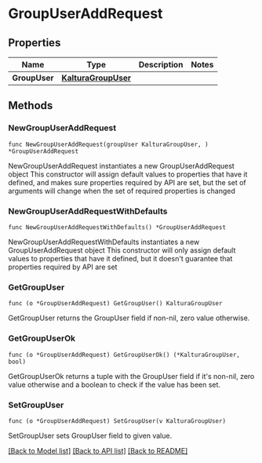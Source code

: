 # GroupUserAddRequest

## Properties

Name | Type | Description | Notes
------------ | ------------- | ------------- | -------------
**GroupUser** | [**KalturaGroupUser**](KalturaGroupUser.md) |  | 

## Methods

### NewGroupUserAddRequest

`func NewGroupUserAddRequest(groupUser KalturaGroupUser, ) *GroupUserAddRequest`

NewGroupUserAddRequest instantiates a new GroupUserAddRequest object
This constructor will assign default values to properties that have it defined,
and makes sure properties required by API are set, but the set of arguments
will change when the set of required properties is changed

### NewGroupUserAddRequestWithDefaults

`func NewGroupUserAddRequestWithDefaults() *GroupUserAddRequest`

NewGroupUserAddRequestWithDefaults instantiates a new GroupUserAddRequest object
This constructor will only assign default values to properties that have it defined,
but it doesn't guarantee that properties required by API are set

### GetGroupUser

`func (o *GroupUserAddRequest) GetGroupUser() KalturaGroupUser`

GetGroupUser returns the GroupUser field if non-nil, zero value otherwise.

### GetGroupUserOk

`func (o *GroupUserAddRequest) GetGroupUserOk() (*KalturaGroupUser, bool)`

GetGroupUserOk returns a tuple with the GroupUser field if it's non-nil, zero value otherwise
and a boolean to check if the value has been set.

### SetGroupUser

`func (o *GroupUserAddRequest) SetGroupUser(v KalturaGroupUser)`

SetGroupUser sets GroupUser field to given value.



[[Back to Model list]](../README.md#documentation-for-models) [[Back to API list]](../README.md#documentation-for-api-endpoints) [[Back to README]](../README.md)


